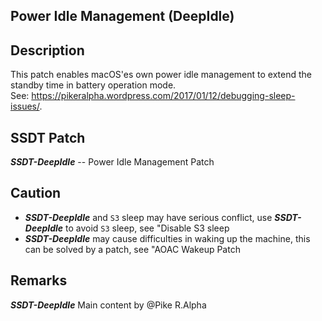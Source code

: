 ## Power Idle Management (DeepIdle)

## Description

This patch enables macOS'es own power idle management to extend the standby time in battery operation mode.  
See: <https://pikeralpha.wordpress.com/2017/01/12/debugging-sleep-issues/>.

## SSDT Patch

***SSDT-DeepIdle*** -- Power Idle Management Patch

## Caution

- ***SSDT-DeepIdle*** and `S3` sleep may have serious conflict, use ***SSDT-DeepIdle*** to avoid `S3` sleep, see "Disable S3 sleep
- ***SSDT-DeepIdle*** may cause difficulties in waking up the machine, this can be solved by a patch, see "AOAC Wakeup Patch

## Remarks

***SSDT-DeepIdle*** Main content by @Pike R.Alpha

